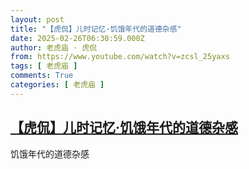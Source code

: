 ```yaml
---
layout: post
title: "【虎侃】儿时记忆·饥饿年代的道德杂感"
date: 2025-02-26T06:30:59.000Z
author: 老虎庙 · 虎侃
from: https://www.youtube.com/watch?v=zcsl_25yaxs
tags: [ 老虎庙 ]
comments: True
categories: [ 老虎庙 ]
---
```

<!--1740551459000-->
[【虎侃】儿时记忆·饥饿年代的道德杂感](https://www.youtube.com/watch?v=zcsl_25yaxs)
------

<div>
饥饿年代的道德杂感
</div>
